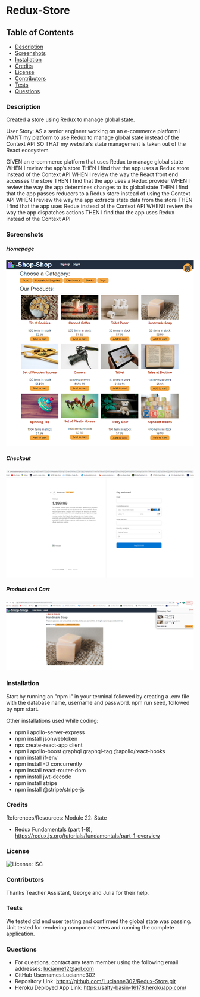 # Redux-Store

## Table of Contents
* [Description](#description)
* [Screenshots](#screenshots)
* [Installation](#installation)
* [Credits](#credits)
* [License](#license)
* [Contributors](#contributors)
* [Tests](#tests) 
* [Questions](#questions) 

### Description 
Created a store using Redux to manage global state. 

User Story: 
AS a senior engineer working on an e-commerce platform
I WANT my platform to use Redux to manage global state instead of the Context API
SO THAT my website's state management is taken out of the React ecosystem

GIVEN an e-commerce platform that uses Redux to manage global state
WHEN I review the app’s store
THEN I find that the app uses a Redux store instead of the Context API
WHEN I review the way the React front end accesses the store
THEN I find that the app uses a Redux provider
WHEN I review the way the app determines changes to its global state
THEN I find that the app passes reducers to a Redux store instead of using the Context API
WHEN I review the way the app extracts state data from the store
THEN I find that the app uses Redux instead of the Context API
WHEN I review the way the app dispatches actions
THEN I find that the app uses Redux instead of the Context API


### Screenshots

##### Homepage
![Screenshots](./client/public/assets/homepage.PNG)

##### Checkout
![Screenshots](./client/public/assets/checkout.PNG)

##### Product and Cart
![Screenshots](./client/public/assets/cart.PNG)

### Installation
Start by running an "npm i" in your terminal followed by creating a .env file with the database name, username and password. npm run seed, followed by npm start. 

Other installations used while coding: 
* npm i apollo-server-express
* npm install jsonwebtoken
* npx create-react-app client
* npm i apollo-boost graphql graphql-tag @apollo/react-hooks 
* npm install if-env
* npm install -D concurrently 
* npm install react-router-dom 
* npm install jwt-decode
* npm install stripe
* npm install @stripe/stripe-js

### Credits
References/Resources: 
Module 22: State
* Redux Fundamentals (part 1-8), https://redux.js.org/tutorials/fundamentals/part-1-overview <br> 

### License
![License: ISC](https://img.shields.io/badge/License-ISC-blue.svg) <br>

### Contributors
Thanks Teacher Assistant, George and Julia for their help. 

### Tests 
We tested did end user testing and confirmed the global state was passing.  Unit tested for rendering component trees and running the complete application.   

### Questions 
* For questions, contact any team member using the following email addresses: lucianne12@aol.com<br> 
* GitHub Usernames:Lucianne302
* Repository Link: https://github.com/Lucianne302/Redux-Store.git
* Heroku Deployed App Link: https://salty-basin-16178.herokuapp.com/ 
